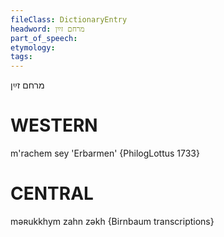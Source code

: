 ```yaml
---
fileClass: DictionaryEntry
headword: מרחם זײַן
part_of_speech: 
etymology: 
tags: 
---
```

מרחם זײַן

WESTERN
========

m'rachem sey 'Erbarmen' {PhilogLottus 1733}

CENTRAL
========

məʀukkhym zahn zəkh {Birnbaum transcriptions}